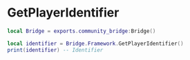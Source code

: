 # GetPlayerIdentifier

```lua
local Bridge = exports.community_bridge:Bridge()

local identifier = Bridge.Framework.GetPlayerIdentifier()
print(identifier) -- Identifier
```


